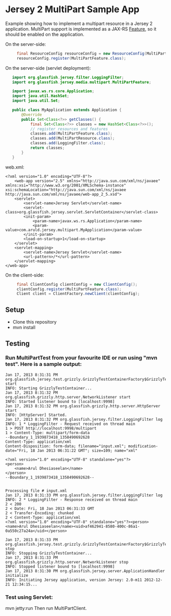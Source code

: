 # Jersey 2 MultiPart Sample App

Example showing how to implement a multipart resource in a Jersey 2 application.
MultiPart support is implemented as a JAX-RS [Feature](http://jersey.java.net/nonav/apidocs/snapshot/jersey/javax/ws/rs/core/Feature.html), so it should be enabled on the application.

On the server-side:
```java
     final ResourceConfig resourceConfig = new ResourceConfig(MultiPartResource.class);
     resourceConfig.register(MultiPartFeature.class);
```

On the server-side (servlet deployment):
```java
   import org.glassfish.jersey.filter.LoggingFilter;
   import org.glassfish.jersey.media.multipart.MultiPartFeature;

   import javax.ws.rs.core.Application;
   import java.util.HashSet;
   import java.util.Set;

   public class MyApplication extends Application {
       @Override
       public Set<Class<?>> getClasses() {
           final Set<Class<?>> classes = new HashSet<Class<?>>();
           // register resources and features
           classes.add(MultiPartFeature.class);
           classes.add(MultiPartResource.class);
           classes.add(LoggingFilter.class);
           return classes;
       }
   }
```

web.xml:
```
<?xml version="1.0" encoding="UTF-8"?>
    <web-app version="2.5" xmlns="http://java.sun.com/xml/ns/javaee" xmlns:xsi="http://www.w3.org/2001/XMLSchema-instance" xsi:schemaLocation="http://java.sun.com/xml/ns/javaee http://java.sun.com/xml/ns/javaee/web-app_2_5.xsd">
    <servlet>
        <servlet-name>Jersey Servlet</servlet-name>
        <servlet-class>org.glassfish.jersey.servlet.ServletContainer</servlet-class>
        <init-param>
            <param-name>javax.ws.rs.Application</param-name>
            <param-value>com.aruld.jersey.multipart.MyApplication</param-value>
        </init-param>
        <load-on-startup>1</load-on-startup>
    </servlet>
    <servlet-mapping>
        <servlet-name>Jersey Servlet</servlet-name>
        <url-pattern>/*</url-pattern>
    </servlet-mapping>
</web-app>
```

On the client-side:
```java
     final ClientConfig clientConfig = new ClientConfig();
     clientConfig.register(MultiPartFeature.class);
     Client client = ClientFactory.newClient(clientConfig);
```


## Setup

* Clone this repository
* mvn install

## Testing

### Run MultiPartTest from your favourite IDE or run using "mvn test". Here is a sample output:

```
Jan 17, 2013 8:31:31 PM org.glassfish.jersey.test.grizzly.GrizzlyTestContainerFactory$GrizzlyTestContainer start
INFO: Starting GrizzlyTestContainer...
Jan 17, 2013 8:31:32 PM org.glassfish.grizzly.http.server.NetworkListener start
INFO: Started listener bound to [localhost:9998]
Jan 17, 2013 8:31:32 PM org.glassfish.grizzly.http.server.HttpServer start
INFO: [HttpServer] Started.
Jan 17, 2013 8:31:32 PM org.glassfish.jersey.filter.LoggingFilter log
INFO: 1 * LoggingFilter - Request received on thread main
1 > POST http://localhost:9998/multipart
1 > Content-Type: multipart/form-data
--Boundary_1_1939873418_1358490692628
Content-Type: application/xml
Content-Disposition: form-data; filename="input.xml"; modification-date="Fri, 18 Jan 2013 06:31:22 GMT"; size=109; name="xml"

<?xml version="1.0" encoding="UTF-8" standalone="yes"?>
<person>
    <name>Arul Dhesiaseelan</name>
</person>
--Boundary_1_1939873418_1358490692628--


Processing file # input.xml
Jan 17, 2013 8:31:33 PM org.glassfish.jersey.filter.LoggingFilter log
INFO: 2 * LoggingFilter - Response received on thread main
2 < 200
2 < Date: Fri, 18 Jan 2013 06:31:33 GMT
2 < Transfer-Encoding: chunked
2 < Content-Type: application/xml
<?xml version="1.0" encoding="UTF-8" standalone="yes"?><person><name>Arul Dhesiaseelan</name><uid>af462941-8580-400c-86a1-0a550c27a24a</uid></person>

Jan 17, 2013 8:31:33 PM org.glassfish.jersey.test.grizzly.GrizzlyTestContainerFactory$GrizzlyTestContainer stop
INFO: Stopping GrizzlyTestContainer...
Jan 17, 2013 8:31:33 PM org.glassfish.grizzly.http.server.NetworkListener stop
INFO: Stopped listener bound to [localhost:9998]
Jan 17, 2013 8:31:30 PM org.glassfish.jersey.server.ApplicationHandler initialize
INFO: Initiating Jersey application, version Jersey: 2.0-m11 2012-12-21 12:34:15...
```


### Test using Servlet:
mvn jetty:run
Then run MultiPartClient.